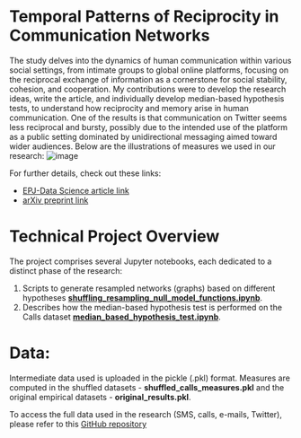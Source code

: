 # Temporal Patterns of Reciprocity in Communication Networks
The study delves into the dynamics of human communication within various social settings, from intimate groups to global online platforms, focusing on the reciprocal exchange of information as a cornerstone for social stability, cohesion, and cooperation. My contributions were to develop the research ideas, write the article, and individually develop median-based hypothesis tests, to understand how reciprocity and memory arise in human communication. One of the results is that communication on Twitter seems less reciprocal
and bursty, possibly due to the intended use of the platform as a public setting dominated by unidirectional messaging aimed toward wider audiences. Below are the illustrations of measures we used in our research:
![image](https://github.com/lukablagoje/temporal-patterns-of-reciprocity-in-communication-networks/assets/52599010/5091a5e1-6925-443f-8134-477127126424)

For further details, check out these links:
- [EPJ-Data Science article link](https://epjds.epj.org/articles/epjdata/abs/2023/01/13688_2023_Article_382/13688_2023_Article_382.html)
- [arXiv preprint link](https://arxiv.org/abs/2207.03910)

# Technical Project Overview
The project comprises several Jupyter notebooks, each dedicated to a distinct phase of the research:

1. Scripts to generate resampled networks (graphs) based on different hypotheses [**shuffling_resampling_null_model_functions.ipynb**](https://github.com/lukablagoje/temporal-patterns-of-reciprocity-in-communication-networks/blob/main/shuffling_resampling_null_model_functions.ipynb).
2. Describes how the median-based hypothesis test is performed on the Calls dataset [**median_based_hypothesis_test.ipynb**](https://github.com/lukablagoje/temporal-patterns-of-reciprocity-in-communication-networks/blob/main/median_based_hypothesis_test.ipynb).

# Data:
Intermediate data used is uploaded in the pickle (.pkl) format. Measures are computed in the shuffled datasets - **shuffled_calls_measures.pkl**  and the original empirical datasets - **original_results.pkl**.

To access the  full data used in the research (SMS, calls, e-mails, Twitter), please refer to this [GitHub repository](https://github.com/dynamicalsystemsceu/data)
